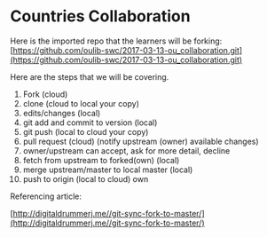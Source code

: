 # Countries Collaboration
Here is the imported repo that the learners will be forking:
[https://github.com/oulib-swc/2017-03-13-ou_collaboration.git](https://github.com/oulib-swc/2017-03-13-ou_collaboration.git)

Here are the steps that we will be covering.

1. Fork (cloud)
2. clone (cloud to local your copy)
3. edits/changes (local)
4. git add and commit to version (local)
5. git push (local to cloud your copy)
6. pull request (cloud) (notify upstream (owner) available changes)
7. owner/upstream can accept, ask for more detail, decline
8. fetch from upstream to forked(own) (local)
9. merge upstream/master to local master (local)
10. push to origin (local to cloud) own

Referencing article:

[http://digitaldrummerj.me//git-sync-fork-to-master/](http://digitaldrummerj.me//git-sync-fork-to-master/)

